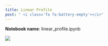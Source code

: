 ```yaml
---
title: Linear Profile
post: " <i class='fa fa-battery-empty'></i>"
---
```


**Notebook name**: linear_profile.ipynb

<img src='/images/comingsoon.png' />